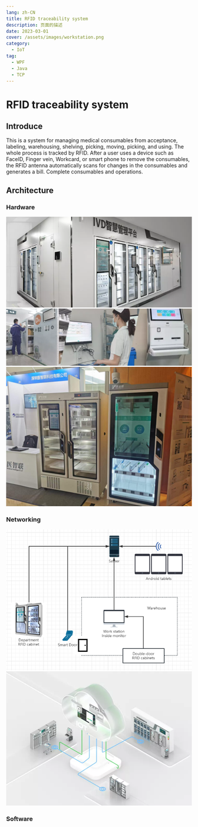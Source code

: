 ```yaml
---
lang: zh-CN
title: RFID traceability system
description: 页面的描述
date: 2023-03-01
cover: /assets/images/workstation.png
category:
  - IoT
tag:
  - WPF
  - Java
  - TCP
---
```

# RFID traceability system


## Introduce

This is a system for managing medical consumables from acceptance, labeling, warehousing, shelving, picking, moving, picking, and using. The whole process is tracked by RFID. After a user uses a device such as FaceID, Finger vein, Workcard, or smart phone to remove the consumables, the RFID antenna automatically scans for changes in the consumables and generates a bill. Complete consumables and operations.



## Architecture

### Hardware
![](/assets/images/warehouse.png)
![](/assets/images/workstation.png)
![](/assets/images/fridge.jpg)

### Networking

![](/assets/images/networking.png)
![](/assets/images/IoT.png)
### Software

